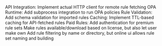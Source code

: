 API Integration: Implement actual HTTP client for remote rule fetching
OPA Runtime: Add subprocess integration to run OPA policies
Rule Validation: Add schema validation for imported rules
Caching: Implement TTL-based caching for API-fetched rules
Paid Rules: Add authentication for premium rule sets
Make rules available/download based on license, but also let user make own
Add rule filtering by name or directory, but online ui allows rule set naming and building
